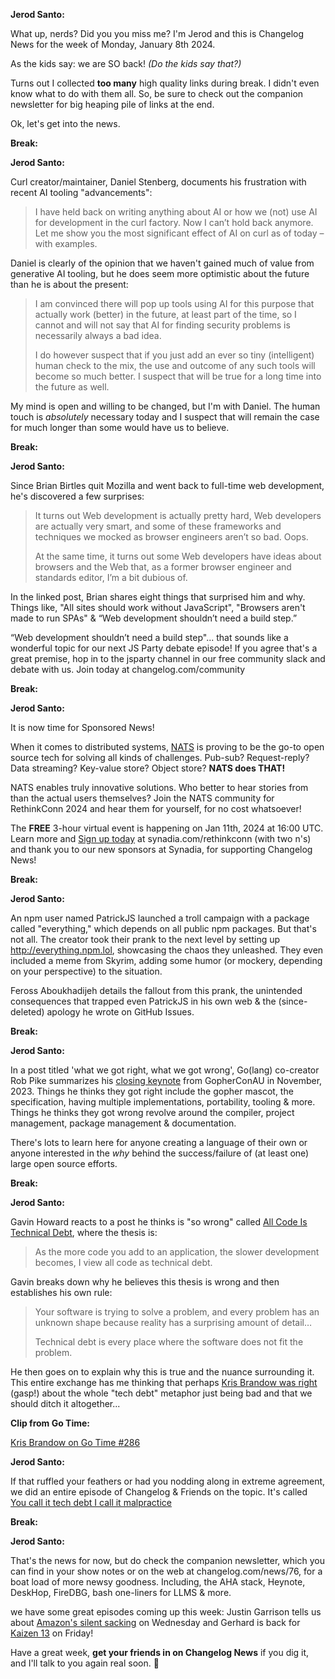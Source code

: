 **Jerod Santo:**

What up, nerds? Did you you miss me? I'm Jerod and this is Changelog News for the week of Monday, January 8th 2024.

As the kids say: we are SO back! _(Do the kids say that?)_

Turns out I collected **too many** high quality links during break. I didn't even know what to do with them all. So, be sure to check out the companion newsletter for big heaping pile of links at the end.

Ok, let's get into the news.

**Break:**

**Jerod Santo:**

Curl creator/maintainer, Daniel Stenberg, documents his frustration with recent AI tooling "advancements":

> I have held back on writing anything about AI or how we (not) use AI for development in the curl factory. Now I can’t hold back anymore. Let me show you the most significant effect of AI on curl as of today – with examples.

Daniel is clearly of the opinion that we haven't gained much of value from generative AI tooling, but he does seem more optimistic about the future than he is about the present:

> I am convinced there will pop up tools using AI for this purpose that actually work (better) in the future, at least part of the time, so I cannot and will not say that AI for finding security problems is necessarily always a bad idea.
>
> I do however suspect that if you just add an ever so tiny (intelligent) human check to the mix, the use and outcome of any such tools will become so much better. I suspect that will be true for a long time into the future as well.

My mind is open and willing to be changed, but I'm with Daniel. The human touch is _absolutely_ necessary today and I suspect that will remain the case for much longer than some would have us to believe.

**Break:**

**Jerod Santo:**

Since Brian Birtles quit Mozilla and went back to full-time web development, he's discovered a few surprises:

> It turns out Web development is actually pretty hard, Web developers are actually very smart, and some of these frameworks and techniques we mocked as browser engineers aren’t so bad. Oops.
>
>  At the same time, it turns out some Web developers have ideas about browsers and the Web that, as a former browser engineer and standards editor, I’m a bit dubious of.

In the linked post, Brian shares eight things that surprised him and why. Things like, "All sites should work without JavaScript", "Browsers aren't made to run SPAs" & “Web development shouldn’t need a build step.”

“Web development shouldn’t need a build step"... that sounds like a wonderful topic for our next JS Party debate episode! If you agree that's a great premise, hop in to the jsparty channel in our free community slack and debate with us. Join today at changelog.com/community

**Break:**

**Jerod Santo:**

It is now time for Sponsored News!

When it comes to distributed systems, [NATS](https://nats.io) is proving to be the go-to open source tech for solving all kinds of challenges. Pub-sub? Request-reply? Data streaming? Key-value store? Object store? **NATS does THAT!**

NATS enables truly innovative solutions. Who better to hear stories from than the actual users themselves? Join the NATS community for RethinkConn 2024 and hear them for yourself, for no cost whatsoever!

The **FREE** 3-hour virtual event is happening on Jan 11th, 2024 at 16:00 UTC. Learn more and [Sign up today](https://www.synadia.com/blog/rethinkconn-2024?utm_source=changelog&utm_medium=newsletter&utm_campaign=changelog-news) at synadia.com/rethinkconn (with two n's) and thank you to our new sponsors at Synadia, for supporting Changelog News!

**Break:**

**Jerod Santo:**

An npm user named PatrickJS launched a troll campaign with a package called "everything," which depends on all public npm packages. But that's not all. The creator took their prank to the next level by setting up http://everything.npm.lol, showcasing the chaos they unleashed. They even included a meme from Skyrim, adding some humor (or mockery, depending on your perspective) to the situation.

Feross Aboukhadijeh details the fallout from this prank, the unintended consequences that trapped even PatrickJS in his own web & the (since-deleted) apology he wrote on GitHub Issues.

**Break:**

**Jerod Santo:**

In a post titled 'what we got right, what we got wrong', Go(lang) co-creator Rob Pike summarizes his [closing keynote](https://www.youtube.com/watch?v=yE5Tpp2BSGw) from GopherConAU in November, 2023. Things he thinks they got right include the gopher mascot, the specification, having multiple implementations, portability, tooling & more. Things he thinks they got wrong revolve around the compiler, project management, package management & documentation.

There's lots to learn here for anyone creating a language of their own or anyone interested in the _why_ behind the success/failure of (at least one) large open source efforts.

**Break:**

**Jerod Santo:**

Gavin Howard reacts to a post he thinks is "so wrong" called [All Code Is Technical Debt](https://www.tokyodev.com/articles/all-code-is-technical-debt), where the thesis is:

> As the more code you add to an application, the slower development becomes, I view all code as technical debt.

Gavin breaks down why he believes this thesis is wrong and then establishes his own rule:

> Your software is trying to solve a problem, and every problem has an unknown shape because reality has a surprising amount of detail…
>
> Technical debt is every place where the software does not fit the problem.

He then goes on to explain why this is true and the nuance surrounding it. This entire exchange has me thinking that perhaps [Kris Brandow was right](https://changelog.com/friends/12) (gasp!) about the whole "tech debt" metaphor just being bad and that we should ditch it altogether...

**Clip from Go Time:**

[Kris Brandow on Go Time #286](https://changelog.com/gotime/286#transcript-263)

**Jerod Santo:**

If that ruffled your feathers or had you nodding along in extreme agreement, we did an entire episode of Changelog & Friends on the topic. It's called [You call it tech debt I call it malpractice](https://changelog.com/friends/12)


**Break:**

**Jerod Santo:**

That's the news for now, but do check the companion newsletter, which you can find in your show notes or on the web at changelog.com/news/76, for a boat load of more newsy goodness. Including, the AHA stack, Heynote, DeskHop, FireDBG, bash one-liners for LLMS & more.

we have some great episodes coming up this week: Justin Garrison tells us about [Amazon's silent sacking](https://justingarrison.com/blog/2023-12-30-amazons-silent-sacking/) on Wednesday and Gerhard is back for [Kaizen 13](https://changelog.com/topic/kaizen) on Friday!

Have a great week, **get your friends in on Changelog News** if you dig it, and I'll talk to you again real soon. 💚

